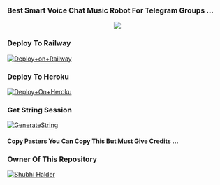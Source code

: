 ### Best Smart Voice Chat Music Robot For Telegram Groups ...


<p align="center"><a href="https://t.me/Clan8xofficial"><img src="https://te.legra.ph/file/749c81b47c9f8b8573c09.jpg"></a></p>




### Deploy To Railway

[![Deploy+on+Railway](https://railway.app/button.svg)](https://railway.app/new/template?template=https://github.com/SUSHILxPLAYER/NEHAxMUSIC&envs=API_ID,API_HASH,BOT_TOKEN,STRING_SESSION)


### Deploy To Heroku

[![Deploy+On+Heroku](https://www.herokucdn.com/deploy/button.svg)](https://heroku.com/deploy?template=https://github.com/SUSHILxPLAYER/NEHAxMUSIC)



### Get String Session

[![GenerateString](https://img.shields.io/badge/repl.it-generateString-yellowgreen)](https://replit.com/@AdityaHalder/StringSession)



#### Copy Pasters You Can Copy This But Must Give Credits ...

### Owner Of This Repository
[![Shubhi Halder](https://te.legra.ph/file/8f7fed47f705c80e738f7.jpg)](https://t.me/Shubhi8x) 
